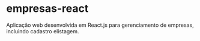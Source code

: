 # empresas-react
Aplicação web desenvolvida em React.js para gerenciamento de empresas, incluindo cadastro elistagem.
